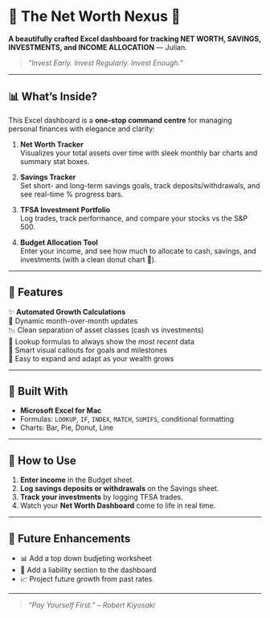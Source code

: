 # 💼 The Net Worth Nexus 🚀

**A beautifully crafted Excel dashboard for tracking NET WORTH, SAVINGS, INVESTMENTS, and INCOME ALLOCATION** — Julian.

> _"Invest Early. Invest Regularly. Invest Enough."_

---

## 📊 What’s Inside?

This Excel dashboard is a **one-stop command centre** for managing personal finances with elegance and clarity:

1. **Net Worth Tracker**  
  Visualizes your total assets over time with sleek monthly bar charts and summary stat boxes.

2. **Savings Tracker**  
  Set short- and long-term savings goals, track deposits/withdrawals, and see real-time % progress bars.

3. **TFSA Investment Portfolio**  
  Log trades, track performance, and compare your stocks vs the S&P 500.

4. **Budget Allocation Tool**  
  Enter your income, and see how much to allocate to cash, savings, and investments (with a clean donut chart 🍩).

---

## 🧾 Features

✨ **Automated Growth Calculations**  
📅 Dynamic month-over-month updates  
📉 Clean separation of asset classes (cash vs investments)  
🔄 Lookup formulas to always show the *most recent* data  
🎯 Smart visual callouts for goals and milestones  
📁 Easy to expand and adapt as your wealth grows  

---

## 🧠 Built With

- **Microsoft Excel for Mac**
- Formulas: `LOOKUP`, `IF`, `INDEX`, `MATCH`, `SUMIFS`, conditional formatting
- Charts: Bar, Pie, Donut, Line

---

## 🚀 How to Use

1. **Enter income** in the Budget sheet.
2. **Log savings deposits or withdrawals** on the Savings sheet.
3. **Track your investments** by logging TFSA trades.
4. Watch your **Net Worth Dashboard** come to life in real time.

---

## 📌 Future Enhancements

- 📊 Add a top down budjeting worksheet  
- 🧠 Add a liability section to the dashboard
- 📈 Project future growth from past rates

---

> _“Pay Yourself First.” – Robert Kiyosaki_
